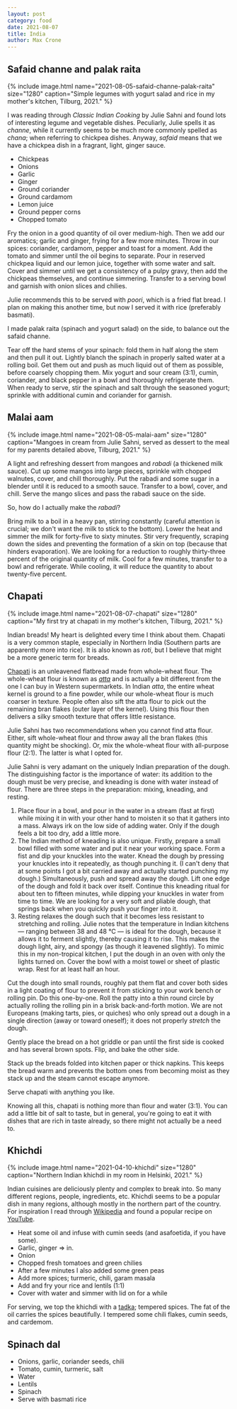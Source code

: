 ```yaml
---
layout: post
category: food
date: 2021-08-07
title: India
author: Max Crone
---
```


## Safaid channe and palak raita

{% include image.html name="2021-08-05-safaid-channe-palak-raita" size="1280" caption="Simple legumes with yogurt salad and rice in my mother's kitchen, Tilburg, 2021." %}

I was reading through *Classic Indian Cooking* by Julie Sahni and found lots of interesting legume and vegetable dishes.
Peculiarly, Julie spells it as *channe*, while it currently seems to be much more commonly spelled as *chana*; when referring to chickpea dishes.
Anyway, *safaid* means that we have a chickpea dish in a fragrant, light, ginger sauce.

- Chickpeas
- Onions
- Garlic
- Ginger
- Ground coriander
- Ground cardamom
- Lemon juice
- Ground pepper corns
- Chopped tomato

Fry the onion in a good quantity of oil over medium-high.
Then we add our aromatics; garlic and ginger, frying for a few more minutes.
Throw in our spices: coriander, cardamom, pepper and toast for a moment.
Add the tomato and simmer until the oil begins to separate.
Pour in reserved chickpea liquid and our lemon juice, together with some water and salt.
Cover and simmer until we get a consistency of a pulpy gravy, then add the chickpeas themselves, and continue simmering.
Transfer to a serving bowl and garnish with onion slices and chilies.

Julie recommends this to be served with *poori*, which is a fried flat bread.
I plan on making this another time, but now I served it with rice (preferably basmati).

I made palak raita (spinach and yogurt salad) on the side, to balance out the safaid channe.

Tear off the hard stems of your spinach: fold them in half along the stem and then pull it out.
Lightly blanch the spinach in properly salted water at a rolling boil.
Get them out and push as much liquid out of them as possible, before coarsely chopping them.
Mix yogurt and sour cream (3:1), cumin, coriander, and black pepper in a bowl and thoroughly refrigerate them.
When ready to serve, stir the spinach and salt through the seasoned yogurt; sprinkle with additional cumin and coriander for garnish.

## Malai aam

{% include image.html name="2021-08-05-malai-aam" size="1280" caption="Mangoes in cream from Julie Sahni, served as dessert to the meal for my parents detailed above, Tilburg, 2021." %}

A light and refreshing dessert from mangoes and *rabadi* (a thickened milk sauce).
Cut up some mangos into large pieces, sprinkle with chopped walnutes, cover, and chill thoroughly.
Put the rabadi and some sugar in a blender until it is reduced to a smooth sauce.
Transfer to a bowl, cover, and chill.
Serve the mango slices and pass the rabadi sauce on the side.

So, how do I actually make the *rabadi*?

Bring milk to a boil in a heavy pan, stirring constantly (careful attention is crucial; we don't want the milk to stick to the bottom).
Lower the heat and simmer the milk for forty-five to sixty minutes.
Stir very frequently, scraping down the sides and preventing the formation of a skin on top (because that hinders evaporation).
We are looking for a reduction to roughly thirty-three percent of the original quantity of milk.
Cool for a few minutes, transfer to a bowl and refrigerate.
While cooling, it will reduce the quantity to about twenty-five percent.

## Chapati

{% include image.html name="2021-08-07-chapati" size="1280" caption="My first try at chapati in my mother's kitchen, Tilburg, 2021." %}

Indian breads!
My heart is delighted every time I think about them.
Chapati is a very common staple, especially in Northern India (Southern parts are apparently more into rice).
It is also known as *roti*, but I believe that might be a more generic term for breads.

[Chapati](https://en.wikipedia.org/wiki/Chapati) is an unleavened flatbread made from whole-wheat flour.
The whole-wheat flour is known as [*atta*](https://en.wikipedia.org/wiki/Atta_flour) and is actually a bit different from the one I can buy in Western supermarkets.
In Indian *atta*, the entire wheat kernel is ground to a fine powder, while our whole-wheat flour is much coarser in texture.
People often also sift the atta flour to pick out the remaining bran flakes (outer layer of the kernel).
Using this flour then delivers a silky smooth texture that offers little resistance.

Julie Sahni has two recommendations when you cannot find atta flour.
Either, sift whole-wheat flour and throw away all the bran flakes (this quantity might be shocking).
Or, mix the whole-wheat flour with all-purpose flour (2:1).
The latter is what I opted for.

Julie Sahni is very adamant on the uniquely Indian preparation of the dough.
The distinguishing factor is the importance of water: its addition to the dough must be very precise, and kneading is done with water instead of flour.
There are three steps in the preparation: mixing, kneading, and resting.

1. Place flour in a bowl, and pour in the water in a stream (fast at first) while mixing it in with your other hand to moisten it so that it gathers into a mass.
   Always irk on the low side of adding water.
   Only if the dough feels a bit too dry, add a little more.
2. The Indian method of kneading is also unique.
   Firstly, prepare a small bowl filled with some water and put it near your working space.
   Form a fist and dip your knuckles into the water.
   Knead the dough by pressing your knuckles into it repeatedly, as though punching it.
   (I can't deny that at some points I got a bit carried away and actually started punching my dough.)
   Simultaneously, push and spread away the dough.
   Lift one edge of the dough and fold it back over itself.
   Continue this kneading ritual for about ten to fifteen minutes, while dipping your knuckles in water from time to time.
   We are looking for a very soft and pliable dough, that springs back when you quickly push your finger into it.
3. Resting relaxes the dough such that it becomes less resistant to stretching and rolling.
   Julie notes that the temperature in Indian kitchens — ranging between 38 and 48 ℃  — is ideal for the dough, because it allows it to ferment slightly, thereby causing it to rise.
   This makes the dough light, airy, and spongy (as though it leavened slightly).
   To mimic this in my non-tropical kitchen, I put the dough in an oven with only the lights turned on.
   Cover the bowl with a moist towel or sheet of plastic wrap.
   Rest for at least half an hour.

Cut the dough into small rounds, roughly pat them flat and cover both sides in a light coating of flour to prevent it from sticking to your work bench or rolling pin.
Do this one-by-one.
Roll the patty into a thin round circle by actually rolling the rolling pin in a brisk back-and-forth motion.
We are not Europeans (making tarts, pies, or quiches) who only spread out a dough in a single direction (away or toward oneself); it does not properly *stretch* the dough.

Gently place the bread on a hot griddle or pan until the first side is cooked and has several brown spots.
Flip, and bake the other side.

Stack up the breads folded into kitchen paper or thick napkins.
This keeps the bread warm and prevents the bottom ones from becoming moist as they stack up and the steam cannot escape anymore.

Serve chapati with anything you like.

Knowing all this, chapati is nothing more than flour and water (3:1).
You can add a little bit of salt to taste, but in general, you're going to eat it with dishes that are rich in taste already, so there might not actually be a need to.

## Khichdi

{% include image.html name="2021-04-10-khichdi" size="1280" caption="Northern Indian khichdi in my room in Helsinki, 2021." %}

Indian cuisines are deliciously plenty and complex to break into.
So many different regions, people, ingredients, etc.
Khichdi seems to be a popular dish in many regions, although mostly in the northern part of the country.
For inspiration I read through [Wikipedia](https://en.wikipedia.org/wiki/Khichdi) and found a popular recipe on [YouTube](https://www.youtube.com/watch?v=SYWtizV5oCI).

- Heat some oil and infuse with cumin seeds (and asafoetida, if you have some).
- Garlic, ginger => in.
- Onion
- Chopped fresh tomatoes and green chilies
- After a few minutes I also added some green peas
- Add more spices; turmeric, chili, garam masala
- Add and fry your rice and lentils (1:1)
- Cover with water and simmer with lid on for a while

For serving, we top the khichdi with a [tadka](https://en.wikipedia.org/wiki/Tempering_(spices)); tempered spices.
The fat of the oil carries the spices beautifully.
I tempered some chili flakes, cumin seeds, and cardemom.

## Spinach dal

- Onions, garlic, coriander seeds, chili
- Tomato, cumin, turmeric, salt
- Water
- Lentils
- Spinach
- Serve with basmati rice
